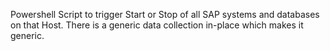 Powershell Script to trigger Start or Stop of all SAP systems and databases on that Host. There is a generic data collection in-place which makes it generic.
